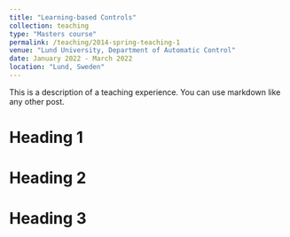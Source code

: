 ```yaml
---
title: "Learning-based Controls"
collection: teaching
type: "Masters course"
permalink: /teaching/2014-spring-teaching-1
venue: "Lund University, Department of Automatic Control"
date: January 2022 - March 2022
location: "Lund, Sweden"
---
```

This is a description of a teaching experience. You can use markdown like any other post.

Heading 1
======

Heading 2
======

Heading 3
======
